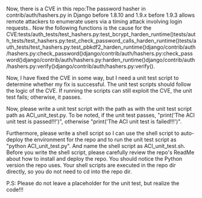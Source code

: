 Now, there is a CVE in this repo:The password hasher in contrib/auth/hashers.py in Django before 1.8.10 and 1.9.x before 1.9.3 allows remote attackers to enumerate users via a timing attack involving login requests..
Now the following functions is the cause for the CVE:tests/auth_tests/test_hashers.py:test_bcrypt_harden_runtime()tests/auth_tests/test_hashers.py:test_check_password_calls_harden_runtime()tests/auth_tests/test_hashers.py:test_pbkdf2_harden_runtime()django/contrib/auth/hashers.py:check_password()django/contrib/auth/hashers.py:check_password()django/contrib/auth/hashers.py:harden_runtime()django/contrib/auth/hashers.py:verify()django/contrib/auth/hashers.py:verify().

Now, I have fixed the CVE in some way, but I need a unit test script to determine whether my fix is successful.
The unit test scripts should follow the logic of the CVE. If running the scripts can still exploit the CVE, the unit test fails; otherwise, it passes.

Now, please write a unit test script with the path as with the unit test script path as ACI_unit_test.py.
To be noted, if the unit test passes, "print('The ACI unit test is passed!!!')", otherwise "print('The ACI unit test is failed!!!')".

Furthermore, please write a shell script so I can use the shell script to auto-deploy the environment for the repo and to run the unit test script as "python ACI_unit_test.py". And name the shell script as ACI_unit_test.sh.
Before you write the shell script, please carefully review the repo's ReadMe about how to install and deploy the repo. You should notice the Python version the repo uses.
Your shell scripts are executed in the repo dir directly, so you do not need to cd into the repo dir.

P.S: Please do not leave a placeholder for the unit test, but realize the code!!!